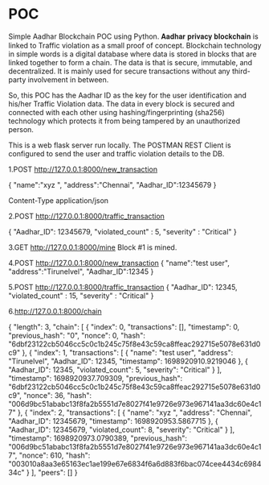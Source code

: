 # POC
Simple Aadhar Blockchain POC using Python.
𝐀𝐚𝐝𝐡𝐚𝐫 𝐩𝐫𝐢𝐯𝐚𝐜𝐲 𝐛𝐥𝐨𝐜𝐤𝐜𝐡𝐚𝐢𝐧 is linked to Traffic violation as a small proof of concept. Blockchain technology in simple words is a digital database where data is stored in blocks that are linked together to form a chain. The data is that is secure, immutable, and decentralized. It is mainly used for secure transactions without any third-party involvement in between.

So, this POC has the Aadhar ID as the key for the user identification and his/her Traffic Violation data. The data in every block is secured and connected with each other using hashing/fingerprinting (sha256) technology which protects it from being tampered by an unauthorized person. 

This is a web flask server run locally.
The POSTMAN REST Client is configured to send the user and traffic violation details to the DB.


1.POST
http://127.0.0.1:8000/new_transaction

{ "name":"xyz ",
   "address":"Chennai",
   "Aadhar_ID":12345679
}

Content-Type application/json

2.POST
http://127.0.0.1:8000/traffic_transaction

{ 
     "Aadhar_ID": 12345679,
     "violated_count" : 5,
     "severity" : "Critical"
 }


3.GET http://127.0.0.1:8000/mine
Block #1 is mined.

4.POST
  http://127.0.0.1:8000/new_transaction
 { "name":"test user",
   "address":"Tirunelvel",
   "Aadhar_ID":12345
  }

5.POST
 http://127.0.0.1:8000/traffic_transaction
 { 
     "Aadhar_ID": 12345,
     "violated_count" : 15,
     "severity" : "Critical"
 }

6.http://127.0.0.1:8000/chain

{
    "length": 3,
    "chain": [
        {
            "index": 0,
            "transactions": [],
            "timestamp": 0,
            "previous_hash": "0",
            "nonce": 0,
            "hash": "6dbf23122cb5046cc5c0c1b245c75f8e43c59ca8ffeac292715e5078e631d0c9"
        },
        {
            "index": 1,
            "transactions": [
                {
                    "name": "test user",
                    "address": "Tirunelvel",
                    "Aadhar_ID": 12345,
                    "timestamp": 1698920910.9219046
                },
                {
                    "Aadhar_ID": 12345,
                    "violated_count": 5,
                    "severity": "Critical"
                }
            ],
            "timestamp": 1698920937.709309,
            "previous_hash": "6dbf23122cb5046cc5c0c1b245c75f8e43c59ca8ffeac292715e5078e631d0c9",
            "nonce": 36,
            "hash": "006d9bc51ababc13f8fa2b5551d7e8027f41e9726e973e967141aa3dc60e4c17"
        },
        {
            "index": 2,
            "transactions": [
                {
                    "name": "xyz ",
                    "address": "Chennai",
                    "Aadhar_ID": 12345679,
                    "timestamp": 1698920953.5867715
                },
                {
                    "Aadhar_ID": 12345679,
                    "violated_count": 8,
                    "severity": "Critical"
                }
            ],
            "timestamp": 1698920973.0790389,
            "previous_hash": "006d9bc51ababc13f8fa2b5551d7e8027f41e9726e973e967141aa3dc60e4c17",
            "nonce": 610,
            "hash": "003010a8aa3e65163ec1ae199e67e6834f6a6d883f6bac074cee4434c698434c"
        }
    ],
    "peers": []
}
